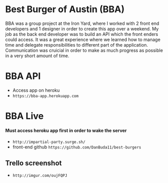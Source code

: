 # Best Burger of Austin (BBA)
BBA was a group project at the Iron Yard, where I worked with 2 front end developers and 1 designer in order to create this app over a weekend. My job as the back end developer was to build an API which the front enders could access. It was a great experience where we learned how to manage time and delegate responsibilities to different part of the application. Communication was cruicial in order to make as much progress as possible in a very short amount of time.

# BBA API
* Access app on heroku
* `https://bba-app.herokuapp.com`

# BBA Live
#### Must access heroku app first in order to wake the server
* `http://impartial-party.surge.sh/`
* front-end github `https://github.com/DanBuda11/best-burgers`

## Trello screenshot
* `http://imgur.com/oujFQPJ`
